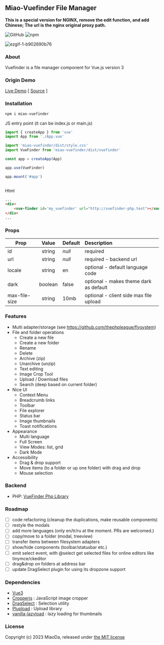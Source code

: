 ## Miao-Vuefinder File Manager

**This is a special version for NGINX, remove the edit function, and add Chinese;
The url is the nginx original proxy path.**

![GitHub](https://img.shields.io/github/license/WitMiao/vuefinder)
![npm](https://img.shields.io/npm/v/miao-vuefinder)

[//]: # (![npm]&#40;https://img.shields.io/npm/dw/miao-vuefinder&#41;)

![ezgif-1-b902690b76](https://user-images.githubusercontent.com/712404/193141338-8d5f726f-da1a-4825-b652-28e4007493db.gif)

### About

Vuefinder is a file manager component for Vue.js version 3

### Origin Demo

[Live Demo](https://vuefinder.ozdemir.be/) [ [Source](https://github.com/n1crack/vuefinder.ozdemir.be) ]

### Installation

```bash
npm i miao-vuefinder
```

JS entry point (it can be index.js or main.js)

```js
import { createApp } from 'vue'
import App from './App.vue'

import 'miao-vuefinder/dist/style.css'
import VueFinder from 'miao-vuefinder/dist/vuefinder'

const app = createApp(App)

app.use(VueFinder)

app.mount('#app')
 
```

Html

```html
...
<div>
    <vue-finder id='my_vuefinder' url="http://vuefinder-php.test"></vue-finder>
</div>
...
```

### Props

| Prop          |  Value  | Default | Description                            |
|---------------|:-------:|---------|:---------------------------------------|
| id            | string  | _null_  | required                               |
| url           | string  | _null_  | required - backend url                 |
| locale        | string  | en      | optional - default language code       |
| dark          | boolean | false   | optional - makes theme dark as default |
| max-file-size | string  | 10mb    | optional - client side max file upload |

### Features

- Multi adapter/storage (see <https://github.com/thephpleague/flysystem>)
- File and folder operations
  - Create a new file
  - Create a new folder
  - Rename
  - Delete
  - Archive (zip)
  - Unarchive (unzip)
  - Text editing
  - Image Crop Tool
  - Upload / Download files
  - Search (deep based on current folder)
- Nice UI
  - Context Menu
  - Breadcrumb links
  - Toolbar
  - File explorer
  - Status bar
  - Image thumbnails
  - Toast notifications
- Appearance
  - Multi language
  - Full Screen
  - View Modes: list, grid
  - Dark Mode
- Accessibility
  - Drag & drop support
  - Move items (to a folder or up one folder) with drag and drop
  - Mouse selection

### Backend

- PHP: [VueFinder Php Library](https://github.com/n1crack/vuefinder-php)

### Roadmap

- [ ] code refactoring (cleanup the duplications, make reusable components)
- [ ] restyle the modals
- [ ] add more languages (only en/tr/ru at the moment. PRs are welcomed.)
- [ ] copy/move to a folder (modal, treeview)
- [ ] transfer items between filesystem adapters
- [ ] show/hide components (toolbar/statusbar etc.)
- [ ] emit select event, with @select get selected files for online editors like tinymce/ckeditor
- [ ] drag&drop on folders at address bar
- [ ] update DragSelect plugin for using its dropzone support

### Dependencies

- [Vue3](https://vuejs.org/)
- [Cropperjs](https://github.com/fengyuanchen/cropperjs)  : JavaScript image cropper
- [DragSelect](https://github.com/ThibaultJanBeyer/DragSelect/) : Selection utility
- [Plupload](https://github.com/moxiecode/plupload) : Upload library
- [vanilla-lazyload](https://github.com/verlok/vanilla-lazyload) : lazy loading for thumbnails

### License

Copyright (c) 2023 MiaoDa, released under [the MIT license](LICENSE)
